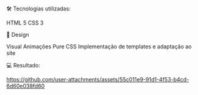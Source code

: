 🛠 Tecnologias utilizadas:<p>
HTML 5
CSS 3



🎨 Design<p>
Visual
Animações Pure CSS
Implementação de templates e adaptação ao site






💻 Resultado:<p>

https://github.com/user-attachments/assets/55c011e9-91d1-4f53-b4cd-6d60e038fd60

